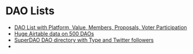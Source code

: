 # DAO Lists

- [DAO List with Platform, Value, Members, Proposals, Voter Participation](https://deepdao.io/#/deepdao/dashboard)
- [Huge Airtable data on 500 DAOs](https://airtable.com/appi2w73tltd9MXqp/tblgjlCTBYuGwSt3N/viwEhKy7PYAeYLYa3?blocks=hide)
- [SuperDAO DAO directory with Type and Twitter followers](https://directory.superdao.co/)
- 
